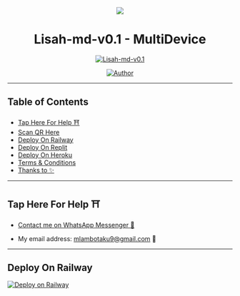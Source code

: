<p align="center">
    <img src="https://raw.githubusercontent.com/andreasbm/readme/master/assets/lines/colored.png">
</p>

<h1 align="center">Lisah-md-v0.1 - MultiDevice</h1>


<p align="center">
    <a href="#"><img title="Lisah-md-v0.1" src="https://img.shields.io/badge/WhatsApp%20BOT-green?colorA=%23ff0000&colorB=%23017e40&style=for-the-badge"></a>
</p>

<p align="center">
    <a href="https://github.com/mlambotaku9"><img title="Author" src="https://img.shields.io/badge/AUTHOR-PikaBotz-green.svg?style=for-the-badge&logo=github"></a>
</p>

---

## Table of Contents
- [Tap Here For Help ⛩️](#tap-here-for-help-️)
- [Scan QR Here](https://anya-qr-teamolduser.koyeb.app/)
- [Deploy On Railway](#deploy-on-railway)
- [Deploy On Replit](#deploy-on-replit)
- [Deploy On Heroku](#deploy-on-heroku)
- [Terms & Conditions](#terms--conditions)
- [Thanks to ✨](#thanks-to-)
---

## Tap Here For Help ⛩️

- [Contact me on WhatsApp Messenger 🎐](https://wa.me/263775571820?text=Hello%20mlamnotaku9%20sir...%20I%20need%20some%20help%20in%20Lisah%v0.1)

- My email address: [mlambotaku9@gmail.com](mailto:mlambotaku9@gmail.com) 🎐

---
## Deploy On Railway

[![Deploy on Railway](https://railway.app/button.svg)](https://railway.app)
